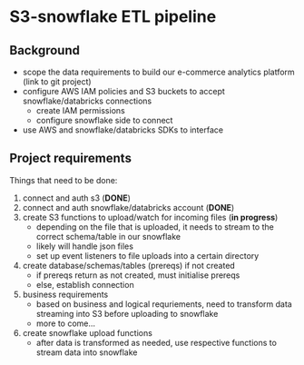 # S3-snowflake ETL pipeline 

## Background
- scope the data requirements to build our e-commerce analytics platform (link to git project)
- configure AWS IAM policies and S3 buckets to accept snowflake/databricks connections
    - create IAM permissions
    - configure snowflake side to connect 
- use AWS and snowflake/databricks SDKs to interface 

## Project requirements
Things that need to be done:
1. connect and auth s3 (**DONE**)
2. connect and auth snowflake/databricks account (**DONE**)
3. create S3 functions to upload/watch for incoming files (**in progress**)
    - depending on the file that is uploaded, it needs to stream to the correct schema/table in our snowflake
    - likely will handle json files
    - set up event listeners to file uploads into a certain directory
4. create database/schemas/tables (prereqs) if not created 
    - if prereqs return as not created, must initialise prereqs
    - else, establish connection
5. business requirements
    - based on business and logical requriements, need to transform data streaming into S3 before uploading to snowflake
    - more to come...
6. create snowflake upload functions
    - after data is transformed as needed, use respective functions to stream data into snowflake


